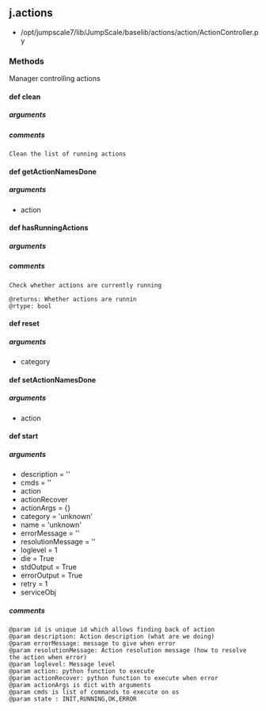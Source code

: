 <!-- toc -->
## j.actions

- /opt/jumpscale7/lib/JumpScale/baselib/actions/action/ActionController.py

### Methods

Manager controlling actions

#### def clean 

##### arguments

##### comments

```
Clean the list of running actions

```

#### def getActionNamesDone 

##### arguments

- action

#### def hasRunningActions 

##### arguments

##### comments

```
Check whether actions are currently running

@returns: Whether actions are runnin
@rtype: bool

```

#### def reset 

##### arguments

- category

#### def setActionNamesDone 

##### arguments

- action

#### def start 

##### arguments

- description = ''
- cmds = ''
- action
- actionRecover
- actionArgs = \{\}
- category = 'unknown'
- name = 'unknown'
- errorMessage = ''
- resolutionMessage = ''
- loglevel = 1
- die = True
- stdOutput = True
- errorOutput = True
- retry = 1
- serviceObj

##### comments

```
@param id is unique id which allows finding back of action
@param description: Action description (what are we doing)
@param errorMessage: message to give when error
@param resolutionMessage: Action resolution message (how to resolve the action when error)
@param loglevel: Message level
@param action: python function to execute
@param actionRecover: python function to execute when error
@param actionArgs is dict with arguments
@param cmds is list of commands to execute on os
@param state : INIT,RUNNING,OK,ERROR

```

